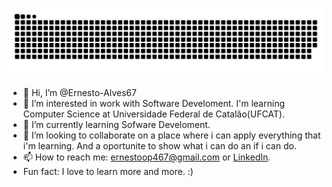 ![snake svg](https://github.com/Ernesto-Alves67/Ernesto-Alves67/blob/output/github-contribution-grid-snake.svg)

- 👋 Hi, I’m @Ernesto-Alves67
- 👀 I’m interested in work with Software Develoment. I'm learning Computer Science at Universidade Federal de Catalão(UFCAT).
- 🌱 I’m currently learning Sofware Develoment.
- 💞️ I’m looking to collaborate on a place where i can apply everything that i'm learning. And a oportunite to show what i can do an if i can do.
- 📫 How to reach me: ernestoop467@gmail.com or [LinkedIn](https://www.linkedin.com/in/ernesto-a-5233b222b/).
- Fun fact: I love to learn more and more. :)

<!---
Ernesto-Alves67/Ernesto-Alves67 is a ✨ special ✨ repository because its `README.md` (this file) appears on your GitHub profile.
You can click the Preview link to take a look at your changes.
--->
